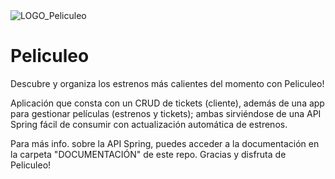 <img src="https://i.imgur.com/91v4VxJ.png" alt="LOGO_Peliculeo"/>

# Peliculeo
Descubre y organiza los estrenos más calientes del momento con Peliculeo!

Aplicación que consta con un CRUD de tickets (cliente), además de una app para gestionar películas (estrenos y tickets); ambas sirviéndose de una API Spring fácil de consumir con actualización automática de estrenos.

Para más info. sobre la API Spring, puedes acceder a la documentación en la carpeta "DOCUMENTACIÓN" de este repo.
Gracias y disfruta de Peliculeo!
